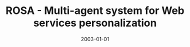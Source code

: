 ---
# Documentation: https://wowchemy.com/docs/managing-content/

title: ROSA - Multi-agent system for Web services personalization
subtitle: ''
summary: ''
authors:
- kazienko
- Maciej Kiewra
tags: []
categories: []
date: '2003-01-01'
lastmod: 2022-10-07T05:48:01Z
featured: false
draft: false

# Featured image
# To use, add an image named `featured.jpg/png` to your page's folder.
# Focal points: Smart, Center, TopLeft, Top, TopRight, Left, Right, BottomLeft, Bottom, BottomRight.
image:
  caption: ''
  focal_point: ''
  preview_only: false

# Projects (optional).
#   Associate this post with one or more of your projects.
#   Simply enter your project's folder or file name without extension.
#   E.g. `projects = ["internal-project"]` references `content/project/deep-learning/index.md`.
#   Otherwise, set `projects = []`.
projects: []
publishDate: '2022-10-07T05:48:00.162436Z'
publication_types:
- '1'
abstract: ''
publication: '*Advances in Web Intelligence. First International Atlantic Web Intelligence
  Conference. AWIC 2003. Proceedings, Madrit, 5-6 May 2003*'
doi: 10.1007/3-540-44831-4_31
---